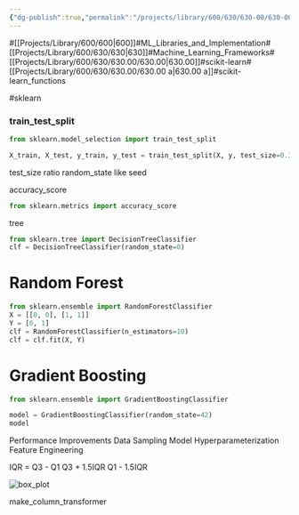 ```yaml
---
{"dg-publish":true,"permalink":"/projects/library/600/630/630-00/630-00-a/","noteIcon":"0","created":"2024-02-02T15:46:34.114+09:00","updated":"2024-04-10T23:45:32.161+09:00"}
---
```


#[[Projects/Library/600/600\|600]]#ML_Libraries_and_Implementation#[[Projects/Library/600/630/630\|630]]#Machine_Learning_Frameworks#[[Projects/Library/600/630/630.00/630.00\|630.00]]#scikit-learn#[[Projects/Library/600/630/630.00/630.00 a\|630.00 a]]#scikit-learn_functions






#sklearn
### train_test_split
```python
from sklearn.model_selection import train_test_split

X_train, X_test, y_train, y_test = train_test_split(X, y, test_size=0.3, random_state=42)
```
test_size ratio
random_state like seed



accuracy_score

```python
from sklearn.metrics import accuracy_score


```


tree
```python
from sklearn.tree import DecisionTreeClassifier
clf = DecisionTreeClassifier(random_state=0)


```

# Random Forest
```python
from sklearn.ensemble import RandomForestClassifier
X = [[0, 0], [1, 1]]
Y = [0, 1]
clf = RandomForestClassifier(n_estimators=10)
clf = clf.fit(X, Y)
```


# Gradient Boosting
```python
from sklearn.ensemble import GradientBoostingClassifier

model = GradientBoostingClassifier(random_state=42)
model​
```



Performance Improvements
Data Sampling
Model Hyperparameterization
Feature Engineering


IQR = Q3 - Q1
Q3 + 1.5IQR
Q1 - 1.5IQR

![box_plot](https://img1.daumcdn.net/thumb/R1280x0/?scode=mtistory2&fname=https%3A%2F%2Fblog.kakaocdn.net%2Fdn%2F9bKh9%2FbtrzxyJasbX%2FfkJMqzRNbnmycckNsU2zX0%2Fimg.png)


make_column_transformer